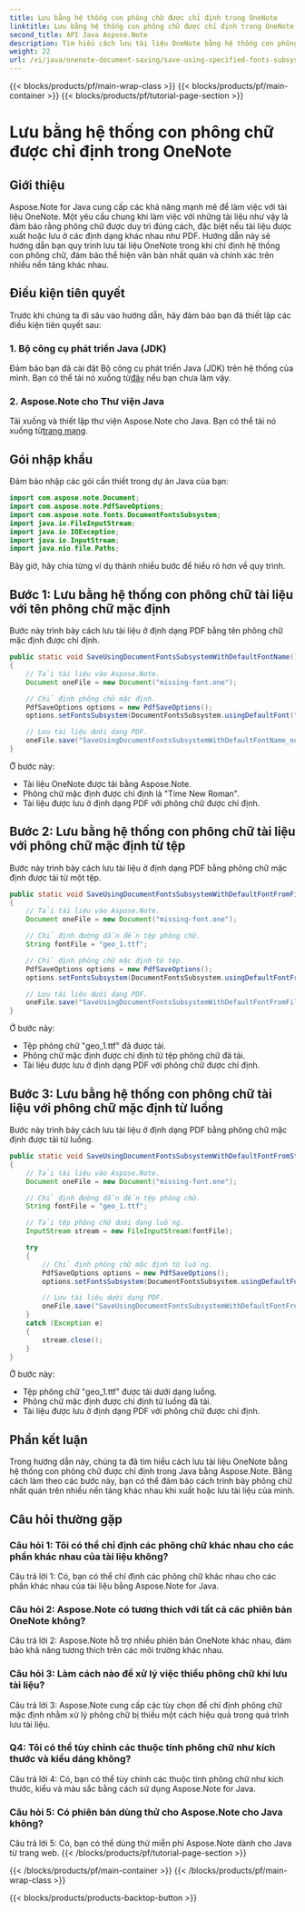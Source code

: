 ```yaml
---
title: Lưu bằng hệ thống con phông chữ được chỉ định trong OneNote
linktitle: Lưu bằng hệ thống con phông chữ được chỉ định trong OneNote
second_title: API Java Aspose.Note
description: Tìm hiểu cách lưu tài liệu OneNote bằng hệ thống con phông chữ được chỉ định trong Java với Aspose.Note. Đảm bảo thể hiện phông chữ nhất quán trên các nền tảng một cách dễ dàng.
weight: 22
url: /vi/java/onenote-document-saving/save-using-specified-fonts-subsystem/
---
```


{{< blocks/products/pf/main-wrap-class >}}
{{< blocks/products/pf/main-container >}}
{{< blocks/products/pf/tutorial-page-section >}}

# Lưu bằng hệ thống con phông chữ được chỉ định trong OneNote

## Giới thiệu

Aspose.Note for Java cung cấp các khả năng mạnh mẽ để làm việc với tài liệu OneNote. Một yêu cầu chung khi làm việc với những tài liệu như vậy là đảm bảo rằng phông chữ được duy trì đúng cách, đặc biệt nếu tài liệu được xuất hoặc lưu ở các định dạng khác nhau như PDF. Hướng dẫn này sẽ hướng dẫn bạn quy trình lưu tài liệu OneNote trong khi chỉ định hệ thống con phông chữ, đảm bảo thể hiện văn bản nhất quán và chính xác trên nhiều nền tảng khác nhau.

## Điều kiện tiên quyết

Trước khi chúng ta đi sâu vào hướng dẫn, hãy đảm bảo bạn đã thiết lập các điều kiện tiên quyết sau:

### 1. Bộ công cụ phát triển Java (JDK)

 Đảm bảo bạn đã cài đặt Bộ công cụ phát triển Java (JDK) trên hệ thống của mình. Bạn có thể tải nó xuống từ[đây](https://www.oracle.com/java/technologies/javase-jdk15-downloads.html) nếu bạn chưa làm vậy.

### 2. Aspose.Note cho Thư viện Java

 Tải xuống và thiết lập thư viện Aspose.Note cho Java. Bạn có thể tải nó xuống từ[trang mạng](https://releases.aspose.com/note/java/).

## Gói nhập khẩu

Đảm bảo nhập các gói cần thiết trong dự án Java của bạn:

```java
import com.aspose.note.Document;
import com.aspose.note.PdfSaveOptions;
import com.aspose.note.fonts.DocumentFontsSubsystem;
import java.io.FileInputStream;
import java.io.IOException;
import java.io.InputStream;
import java.nio.file.Paths;
```

Bây giờ, hãy chia từng ví dụ thành nhiều bước để hiểu rõ hơn về quy trình.

## Bước 1: Lưu bằng hệ thống con phông chữ tài liệu với tên phông chữ mặc định

Bước này trình bày cách lưu tài liệu ở định dạng PDF bằng tên phông chữ mặc định được chỉ định.

```java
public static void SaveUsingDocumentFontsSubsystemWithDefaultFontName() throws IOException
{
    // Tải tài liệu vào Aspose.Note.
    Document oneFile = new Document("missing-font.one");

    // Chỉ định phông chữ mặc định.
    PdfSaveOptions options = new PdfSaveOptions();
    options.setFontsSubsystem(DocumentFontsSubsystem.usingDefaultFont("Times New Roman"));

    // Lưu tài liệu dưới dạng PDF.
    oneFile.save("SaveUsingDocumentFontsSubsystemWithDefaultFontName_out.pdf", options);
}
```

Ở bước này:
- Tài liệu OneNote được tải bằng Aspose.Note.
- Phông chữ mặc định được chỉ định là "Time New Roman".
- Tài liệu được lưu ở định dạng PDF với phông chữ được chỉ định.

## Bước 2: Lưu bằng hệ thống con phông chữ tài liệu với phông chữ mặc định từ tệp

Bước này trình bày cách lưu tài liệu ở định dạng PDF bằng phông chữ mặc định được tải từ một tệp.

```java
public static void SaveUsingDocumentFontsSubsystemWithDefaultFontFromFile() throws IOException
{
    // Tải tài liệu vào Aspose.Note.
    Document oneFile = new Document("missing-font.one");

    // Chỉ định đường dẫn đến tệp phông chữ.
    String fontFile = "geo_1.ttf";

    // Chỉ định phông chữ mặc định từ tệp.
    PdfSaveOptions options = new PdfSaveOptions();
    options.setFontsSubsystem(DocumentFontsSubsystem.usingDefaultFontFromFile(fontFile));

    // Lưu tài liệu dưới dạng PDF.
    oneFile.save("SaveUsingDocumentFontsSubsystemWithDefaultFontFromFile_out.pdf", options);
}
```

Ở bước này:
- Tệp phông chữ "geo_1.ttf" đã được tải.
- Phông chữ mặc định được chỉ định từ tệp phông chữ đã tải.
- Tài liệu được lưu ở định dạng PDF với phông chữ được chỉ định.

## Bước 3: Lưu bằng hệ thống con phông chữ tài liệu với phông chữ mặc định từ luồng

Bước này trình bày cách lưu tài liệu ở định dạng PDF bằng phông chữ mặc định được tải từ luồng.

```java
public static void SaveUsingDocumentFontsSubsystemWithDefaultFontFromStream() throws IOException
{
    // Tải tài liệu vào Aspose.Note.
    Document oneFile = new Document("missing-font.one");

    // Chỉ định đường dẫn đến tệp phông chữ.
    String fontFile = "geo_1.ttf";

    // Tải tệp phông chữ dưới dạng luồng.
    InputStream stream = new FileInputStream(fontFile);

    try
    {
        // Chỉ định phông chữ mặc định từ luồng.
        PdfSaveOptions options = new PdfSaveOptions();
        options.setFontsSubsystem(DocumentFontsSubsystem.usingDefaultFontFromStream(stream));

        // Lưu tài liệu dưới dạng PDF.
        oneFile.save("SaveUsingDocumentFontsSubsystemWithDefaultFontFromStream_out.pdf", options);
    }
    catch (Exception e)
    {
        stream.close();
    }
}
```

Ở bước này:
- Tệp phông chữ "geo_1.ttf" được tải dưới dạng luồng.
- Phông chữ mặc định được chỉ định từ luồng đã tải.
- Tài liệu được lưu ở định dạng PDF với phông chữ được chỉ định.

## Phần kết luận

Trong hướng dẫn này, chúng ta đã tìm hiểu cách lưu tài liệu OneNote bằng hệ thống con phông chữ được chỉ định trong Java bằng Aspose.Note. Bằng cách làm theo các bước này, bạn có thể đảm bảo cách trình bày phông chữ nhất quán trên nhiều nền tảng khác nhau khi xuất hoặc lưu tài liệu của mình.

## Câu hỏi thường gặp

### Câu hỏi 1: Tôi có thể chỉ định các phông chữ khác nhau cho các phần khác nhau của tài liệu không?

Câu trả lời 1: Có, bạn có thể chỉ định các phông chữ khác nhau cho các phần khác nhau của tài liệu bằng Aspose.Note for Java.

### Câu hỏi 2: Aspose.Note có tương thích với tất cả các phiên bản OneNote không?

Câu trả lời 2: Aspose.Note hỗ trợ nhiều phiên bản OneNote khác nhau, đảm bảo khả năng tương thích trên các môi trường khác nhau.

### Câu hỏi 3: Làm cách nào để xử lý việc thiếu phông chữ khi lưu tài liệu?

Câu trả lời 3: Aspose.Note cung cấp các tùy chọn để chỉ định phông chữ mặc định nhằm xử lý phông chữ bị thiếu một cách hiệu quả trong quá trình lưu tài liệu.

### Q4: Tôi có thể tùy chỉnh các thuộc tính phông chữ như kích thước và kiểu dáng không?

Câu trả lời 4: Có, bạn có thể tùy chỉnh các thuộc tính phông chữ như kích thước, kiểu và màu sắc bằng cách sử dụng Aspose.Note for Java.

### Câu hỏi 5: Có phiên bản dùng thử cho Aspose.Note cho Java không?

Câu trả lời 5: Có, bạn có thể dùng thử miễn phí Aspose.Note dành cho Java từ trang web.
{{< /blocks/products/pf/tutorial-page-section >}}

{{< /blocks/products/pf/main-container >}}
{{< /blocks/products/pf/main-wrap-class >}}

{{< blocks/products/products-backtop-button >}}
